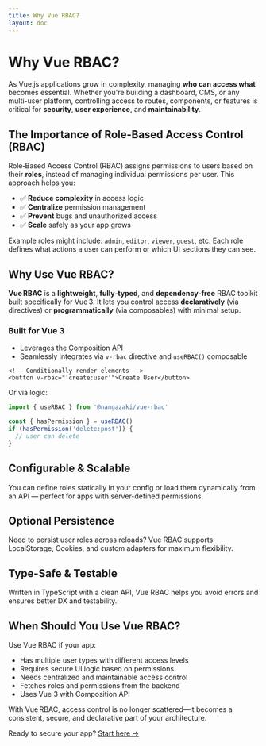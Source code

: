 ```yaml
---
title: Why Vue RBAC?
layout: doc
---
```


# Why Vue RBAC?

As Vue.js applications grow in complexity, managing **who can access what** becomes essential. Whether you're building a dashboard, CMS, or any multi-user platform, controlling access to routes, components, or features is critical for **security**, **user experience**, and **maintainability**.

## The Importance of Role-Based Access Control (RBAC)

Role‑Based Access Control (RBAC) assigns permissions to users based on their **roles**, instead of managing individual permissions per user. This approach helps you:

- ✅ **Reduce complexity** in access logic  
- ✅ **Centralize** permission management  
- ✅ **Prevent** bugs and unauthorized access  
- ✅ **Scale** safely as your app grows 

Example roles might include: `admin`, `editor`, `viewer`, `guest`, etc. Each role defines what actions a user can perform or which UI sections they can see.

## Why Use Vue RBAC?

**Vue RBAC** is a **lightweight**, **fully‑typed**, and **dependency‑free** RBAC toolkit built specifically for Vue 3. It lets you control access **declaratively** (via directives) or **programmatically** (via composables) with minimal setup.

### Built for Vue 3

- Leverages the Composition API  
- Seamlessly integrates via `v-rbac` directive and `useRBAC()` composable  

```vue
<!-- Conditionally render elements -->
<button v-rbac="'create:user'">Create User</button>
```

Or via logic:

```ts
import { useRBAC } from '@nangazaki/vue-rbac'

const { hasPermission } = useRBAC()
if (hasPermission('delete:post')) {
  // user can delete
}
```

## Configurable & Scalable

You can define roles statically in your config or load them dynamically from an API — perfect for apps with server-defined permissions.

## Optional Persistence

Need to persist user roles across reloads? Vue RBAC supports LocalStorage, Cookies, and custom adapters for maximum flexibility.

## Type-Safe & Testable

Written in TypeScript with a clean API, Vue RBAC helps you avoid errors and ensures better DX and testability.


## When Should You Use Vue RBAC?

Use Vue RBAC if your app:
- Has multiple user types with different access levels
- Requires secure UI logic based on permissions
- Needs centralized and maintainable access control
- Fetches roles and permissions from the backend
- Uses Vue 3 with Composition API

With Vue RBAC, access control is no longer scattered—it becomes a consistent, secure, and declarative part of your architecture.

Ready to secure your app? [Start here →](/guide/getting-started.md)